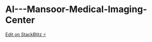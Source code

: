 # Al---Mansoor-Medical-Imaging-Center

[Edit on StackBlitz ⚡️](https://stackblitz.com/edit/web-platform-iyvjxu)